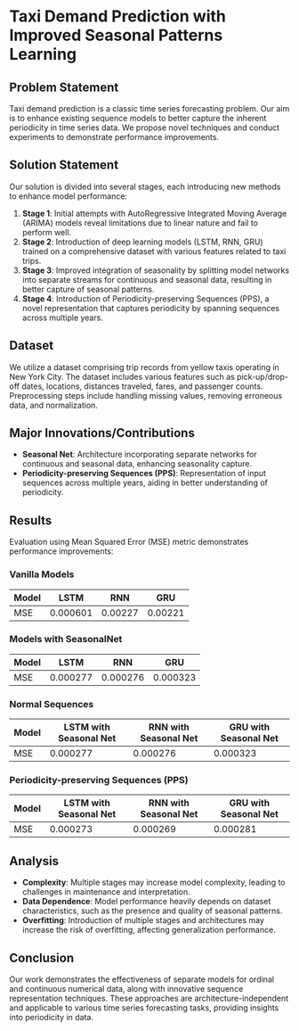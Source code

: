 # Taxi Demand Prediction with Improved Seasonal Patterns Learning

## Problem Statement
Taxi demand prediction is a classic time series forecasting problem. Our aim is to enhance existing sequence models to better capture the inherent periodicity in time series data. We propose novel techniques and conduct experiments to demonstrate performance improvements.

## Solution Statement
Our solution is divided into several stages, each introducing new methods to enhance model performance:
1. **Stage 1**: Initial attempts with AutoRegressive Integrated Moving Average (ARIMA) models reveal limitations due to linear nature and fail to perform well.
2. **Stage 2**: Introduction of deep learning models (LSTM, RNN, GRU) trained on a comprehensive dataset with various features related to taxi trips.
3. **Stage 3**: Improved integration of seasonality by splitting model networks into separate streams for continuous and seasonal data, resulting in better capture of seasonal patterns.
4. **Stage 4**: Introduction of Periodicity-preserving Sequences (PPS), a novel representation that captures periodicity by spanning sequences across multiple years.

## Dataset
We utilize a dataset comprising trip records from yellow taxis operating in New York City. The dataset includes various features such as pick-up/drop-off dates, locations, distances traveled, fares, and passenger counts. Preprocessing steps include handling missing values, removing erroneous data, and normalization.

## Major Innovations/Contributions
- **Seasonal Net**: Architecture incorporating separate networks for continuous and seasonal data, enhancing seasonality capture.
- **Periodicity-preserving Sequences (PPS)**: Representation of input sequences across multiple years, aiding in better understanding of periodicity.

## Results
Evaluation using Mean Squared Error (MSE) metric demonstrates performance improvements:
### Vanilla Models
| Model | LSTM   | RNN    | GRU    |
|-------|--------|--------|--------|
| MSE   | 0.000601 | 0.00227 | 0.00221 |

### Models with SeasonalNet
| Model | LSTM   | RNN    | GRU    |
|-------|--------|--------|--------|
| MSE   | 0.000277 | 0.000276 | 0.000323 |

### Normal Sequences
| Model | LSTM with Seasonal Net | RNN with Seasonal Net | GRU with Seasonal Net |
|-------|--------------------------|------------------------|-----------------------|
| MSE   | 0.000277                 | 0.000276               | 0.000323              |

### Periodicity-preserving Sequences (PPS)
| Model | LSTM with Seasonal Net | RNN with Seasonal Net | GRU with Seasonal Net |
|-------|--------------------------|------------------------|-----------------------|
| MSE   | 0.000273                 | 0.000269               | 0.000281              |

## Analysis
- **Complexity**: Multiple stages may increase model complexity, leading to challenges in maintenance and interpretation.
- **Data Dependence**: Model performance heavily depends on dataset characteristics, such as the presence and quality of seasonal patterns.
- **Overfitting**: Introduction of multiple stages and architectures may increase the risk of overfitting, affecting generalization performance.

## Conclusion
Our work demonstrates the effectiveness of separate models for ordinal and continuous numerical data, along with innovative sequence representation techniques. These approaches are architecture-independent and applicable to various time series forecasting tasks, providing insights into periodicity in data.
